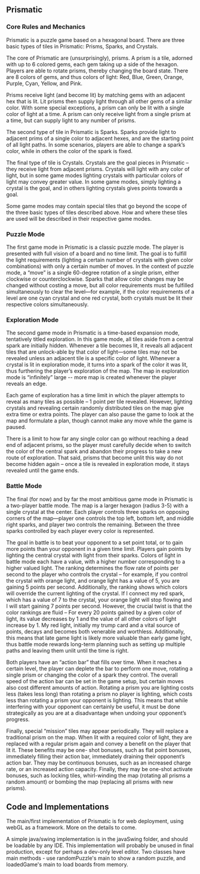 
## Prismatic  

### Core Rules and Mechanics
Prismatic is a puzzle game based on a hexagonal board. There are three basic types of tiles in Prismatic: Prisms, Sparks, and Crystals.

The core of Prismatic are (unsurprisingly), prisms. A prism is a tile, adorned with up to 6 colored gems, each gem taking up a side of the hexagon. Players are able to rotate prisms, thereby changing the board state. There are 8 colors of gems, and thus colors of light: Red, Blue, Green, Orange, Purple, Cyan, Yellow, and Pink.

Prisms receive light (and become lit) by matching gems with an adjacent hex that is lit. Lit prisms then supply light through all other gems of a similar color. With some special exceptions, a prism can only be lit with a single color of light at a time. A prism can only receive light from a single prism at a time, but can supply light to any number of prisms.

The second type of tile in Prismatic is Sparks. Sparks provide light to adjacent prims of a single color to adjacent hexes, and are the starting point of all light paths. In some scenarios, players are able to change a spark’s color, while in others the color of the spark is fixed.

The final type of tile is Crystals. Crystals are the goal pieces in Prismatic – they receive light from adjacent prisms. Crystals will light with any color of light, but in some game modes lighting crystals with particular colors of light may convey greater value. In some game modes, simply lighting a crystal is the goal, and in others lighting crystals gives points towards a goal.

Some game modes may contain special tiles that go beyond the scope of the three basic types of tiles described above. How and where these tiles are used will be described in their respective game modes.

### Puzzle Mode
The first game mode in Prismatic is a classic puzzle mode. The player is presented with full vision of a board and no time limit. The goal is to fulfill the light requirements (lighting a certain number of crystals with given color combinations) with only a certain number of moves. In the context of puzzle mode, a “move” is a single 60-degree rotation of a single prism, either clockwise or counterclockwise. Sparks that allow color changes may be changed without costing a move, but all color requirements must be fulfilled simultaneously to clear the level—for example, if the color requirements of a level are one cyan crystal and one red crystal, both crystals must be lit their respective colors simultaneously.

### Exploration Mode
The second game mode in Prismatic is a time-based expansion mode, tentatively titled exploration. In this game mode, all tiles aside from a central spark are initially hidden. Whenever a tile becomes lit, it reveals all adjacent tiles that are unlock-able by that color of light—some tiles may not be revealed unless an adjacent tile is a specific color of light. Whenever a crystal is lit in exploration mode, it turns into a spark of the color it was lit, thus furthering the player’s exploration of the map. The map in exploration mode is “infinitely” large -- more map is created whenever the player reveals an edge.

Each game of exploration has a time limit in which the player attempts to reveal as many tiles as possible – 1 point per tile revealed. However, lighting crystals and revealing certain randomly distributed tiles on the map give extra time or extra points. The player can also pause the game to look at the map and formulate a plan, though cannot make any move while the game is paused.

There is a limit to how far any single color can go without reaching a dead end of adjacent prisms, so the player must carefully decide when to switch the color of the central spark and abandon their progress to take a new route of exploration. That said, prisms that become unlit this way do not become hidden again – once a tile is revealed in exploration mode, it stays revealed until the game ends.

### Battle Mode
The final (for now) and by far the most ambitious game mode in Prismatic is a two-player battle mode. The map is a larger hexagon (radius 3-5) with a single crystal at the center. Each player controls three sparks on opposing corners of the map—player one controls the top left, bottom left, and middle right sparks, and player two controls the remaining. Between the three sparks controlled by each player every color is represented.

The goal in battle is to beat your opponent to a set point total, or to gain more points than your opponent in a given time limit. Players gain points by lighting the central crystal with light from their sparks. Colors of light in battle mode each have a value, with a higher number corresponding to a higher valued light. The ranking determines the flow rate of points per second to the player who controls the crystal – for example, if you control the crystal with orange light, and orange light has a value of 5, you are gaining 5 points per second. Additionally, the ranking shows which colors will override the current lighting of the crystal. If I connect my red spark, which has a value of 7 to the crystal, your orange light will stop flowing and I will start gaining 7 points per second. However, the crucial twist is that the color rankings are fluid – For every 20 points gained by a given color of light, its value decreases by 1 and the value of all other colors of light increase by 1. My red light, initially my trump card and a vital source of points, decays and becomes both venerable and worthless. Additionally, this means that late game light is likely more valuable than early game light, thus battle mode rewards long-term planning such as setting up multiple paths and leaving them unlit until the time is right.

Both players have an “action bar” that fills over time. When it reaches a certain level, the player can deplete the bar to perform one move, rotating a single prism or changing the color of a spark they control. The overall speed of the action bar can be set in the game setup, but certain moves also cost different amounts of action. Rotating a prism you are lighting costs less (takes less long) than rotating a prism no player is lighting, which costs less than rotating a prism your opponent is lighting. This means that while interfering with your opponent can certainly be useful, it must be done strategically as you are at a disadvantage when undoing your opponent’s progress.

Finally, special “mission” tiles may appear periodically. They will replace a traditional prism on the map. When lit with a required color of light, they are replaced with a regular prism again and convey a benefit on the player that lit it. These benefits may be one- shot bonuses, such as flat point bonuses, immediately filling their action bar, immediately draining their opponent’s action bar. They may be continuous bonuses, such as an increased charge rate, or an increased action capacity. Finally, they may be one-shot activate bonuses, such as locking tiles, whirl-winding the map (rotating all prisms a random amount) or bombing the map (replacing all prisms with new prisms).

## Code and Implementations

The main/first implementation of Prismatic is for web deployment, using webGL as a framework. More on the details to come.

A simple java/swing implementation is in the javaSwing folder, and should be loadable by any IDE. This implementation will probably be unused in final production, except for perhaps a dev-only level editor. Two classes have main methods - use randomPuzzle's main to show a random puzzle, and loadedGame's main to load boards from memory. 
